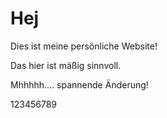# Hej
Dies ist meine persönliche Website!


Das hier ist mäßig sinnvoll.


Mhhhhh.... spannende Änderung!


123456789